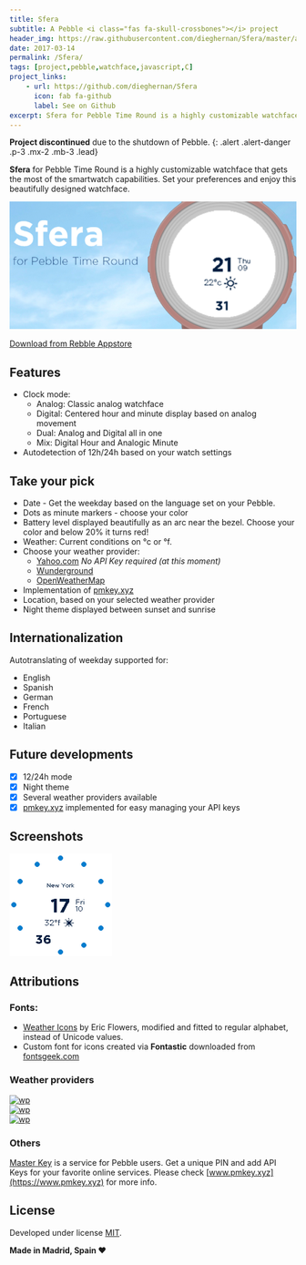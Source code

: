 ```yaml
---
title: Sfera 
subtitle: A Pebble <i class="fas fa-skull-crossbones"></i> project
header_img: https://raw.githubusercontent.com/dieghernan/Sfera/master/assets/SferaBanner.png
date: 2017-03-14
permalink: /Sfera/
tags: [project,pebble,watchface,javascript,C]
project_links:
    - url: https://github.com/dieghernan/Sfera
      icon: fab fa-github
      label: See on Github
excerpt: Sfera for Pebble Time Round is a highly customizable watchface that gets the most of the smartwatch capabilities. Set your preferences and enjoy this beautifully designed watchface.
---                                                                 
```


**Project discontinued** due to the shutdown of Pebble.
{: .alert .alert-danger .p-3 .mx-2 .mb-3 .lead}

**Sfera** for Pebble Time Round is a highly customizable watchface that gets the most of the smartwatch capabilities. Set your preferences and enjoy this beautifully designed watchface.

![Banner](https://raw.githubusercontent.com/dieghernan/Sfera/master/assets/SferaBanner.png)

<div class="text-center">
<a class="btn btn-primary my-3 text-white" href="https://apps.rebble.io/en_US/application/58c2f7110dfc32a52a00081f?native=false&query=Sfera&section=watchfaces" role="button">Download from Rebble Appstore</a>
</div>

## Features

* Clock mode:
   * Analog: Classic analog watchface
   * Digital: Centered hour and minute display based on analog movement
   * Dual: Analog and Digital all in one
   * Mix: Digital Hour and Analogic Minute
* Autodetection of 12h/24h based on your watch settings

## Take your pick

 * Date - Get the weekday based on the language set on your Pebble.
 * Dots as minute markers - choose your color
 * Battery level displayed beautifully as an arc near the bezel. Choose your color and below 20% it turns red!
 * Weather: Current conditions on °c or °f.
 * Choose your weather provider:
    * [Yahoo.com](https://www.yahoo.com/?ilc=401) _No API Key required (at this moment)_
    * [Wunderground](https://www.wunderground.com/?apiref=fb6856330e74c168)
    * [OpenWeatherMap](https://openweathermap.org/)
 * Implementation of [pmkey.xyz](https://www.pmkey.xyz)    
 * Location, based on your selected weather provider
 * Night theme displayed between sunset and sunrise
    
## Internationalization

Autotranslating of weekday supported for:

* English 
* Spanish
* German
* French
* Portuguese
* Italian

## Future developments
- [x]  12/24h mode
- [x]  Night theme
- [x]  Several weather providers available
- [x]  [pmkey.xyz](https://www.pmkey.xyz) implemented for easy managing your API keys

## Screenshots

![GIF](https://raw.githubusercontent.com/dieghernan/Sfera/master/assets/SferaGif.gif)

## Attributions

### Fonts: 

 * [Weather Icons](https://erikflowers.github.io/weather-icons) by Eric Flowers, modified and fitted to regular alphabet, instead of Unicode values.
 * Custom font for icons created via **Fontastic** downloaded from [fontsgeek.com](http://fontsgeek.com)
  
### Weather providers  

<div class="row">
<div class="col">
<a href="https://www.yahoo.com/?ilc=401"><img src="https://poweredby.yahoo.com/purple.png" alt="wp"></a>
</div>
<div class="col">
<a href="https://www.wunderground.com/?apiref=fb6856330e74c168"><img src="https://icons.wxug.com/logos/PNG/wundergroundLogo_4c.png" width="120" alt="wp"></a>
</div>
<div class="col">
<a href="https://openweathermap.org/"><img src="https://openweathermap.org/themes/openweathermap/assets/vendor/owm/img/icons/logo_60x60.png" width="60" alt="wp"></a>
</div>
</div>


### Others

[Master Key](https://www.pmkey.xyz) is a service for Pebble users. Get a unique PIN and add API Keys for your favorite online services. Please check [www.pmkey.xyz](https://www.pmkey.xyz) for more info.

## License

Developed under license [MIT](https://raw.githubusercontent.com/dieghernan/Sfera/master/LICENSE).


**Made in Madrid, Spain ❤️**
